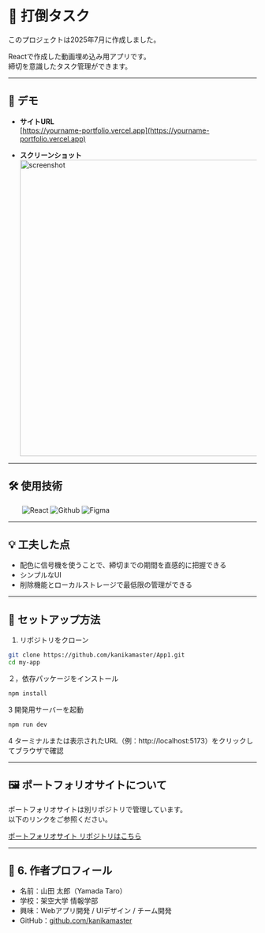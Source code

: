 # 👊 打倒タスク
このプロジェクトは2025年7月に作成しました。

Reactで作成した動画埋め込み用アプリです。  
締切を意識したタスク管理ができます。

---

## 🔗 デモ

- **サイトURL**  
  [https://yourname-portfolio.vercel.app](https://yourname-portfolio.vercel.app)

- **スクリーンショット**  
  <img src="my-app/images/sample-task.png" alt="screenshot" width="600">

---

## 🛠 使用技術

　　![React](https://img.shields.io/badge/React-✓-61DAFB)
![Github](https://img.shields.io/badge/Github-✓-red)
![Figma](https://img.shields.io/badge/Figma-✓-a259ff)

---

## 💡 工夫した点

- 配色に信号機を使うことで、締切までの期間を直感的に把握できる
- シンプルなUI
- 削除機能とローカルストレージで最低限の管理ができる

---

## 🚀 セットアップ方法

1. リポジトリをクローン

```bash
git clone https://github.com/kanikamaster/App1.git
cd my-app
```

２，依存パッケージをインストール

```bash
npm install
```

3 開発用サーバーを起動

```bash
npm run dev
```

4 ターミナルまたは表示されたURL（例：http://localhost:5173）をクリックしてブラウザで確認

---

## 🖼 ポートフォリオサイトについて

ポートフォリオサイトは別リポジトリで管理しています。  
以下のリンクをご参照ください。

[ポートフォリオサイト リポジトリはこちら](https://github.com/kanikamaster/Portfolio)

---

## 📌 6. 作者プロフィール

- 名前：山田 太郎（Yamada Taro）
- 学校：架空大学 情報学部
- 興味：Webアプリ開発 / UIデザイン / チーム開発
- GitHub：[github.com/kanikamaster](https://github.com/kanikamaster)
